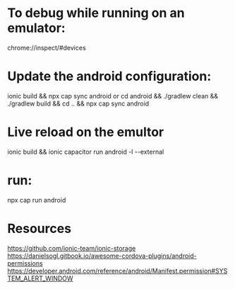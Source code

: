 # To debug while running on an emulator:
chrome://inspect/#devices

# Update the android configuration:
ionic build && npx cap sync android
or
cd android && ./gradlew clean && ./gradlew build && cd .. && npx cap sync android

# Live reload on the emultor
ionic build && ionic capacitor run android -l --external

# run:
npx cap run android

# Resources
https://github.com/ionic-team/ionic-storage
https://danielsogl.gitbook.io/awesome-cordova-plugins/android-permissions
https://developer.android.com/reference/android/Manifest.permission#SYSTEM_ALERT_WINDOW
